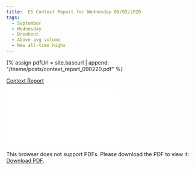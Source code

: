 ```yaml
---
title:  ES Context Report for Wednesday 09/02/2020
tags:
  - September
  - Wednesday
  - Breakout
  - Above avg volume
  - New all-time highs
---
```


{% assign pdfUrl = site.baseurl | append: "/theme/posts/context_report_090220.pdf" %}

<a href="{{pdfUrl}}">Context Report</a>

<object data="{{pdfUrl}}" type="application/pdf" width="700px" height="700px">
    <embed src="{{pdfUrl}}">
        <p>This browser does not support PDFs. Please download the PDF to view it: <a href="{{pdfUrl}}">Download PDF</a>.</p>
    </embed>
</object>

